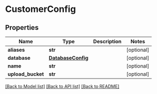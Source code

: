 # CustomerConfig

## Properties
Name | Type | Description | Notes
------------ | ------------- | ------------- | -------------
**aliases** | **str** |  | [optional] 
**database** | [**DatabaseConfig**](DatabaseConfig.md) |  | [optional] 
**name** | **str** |  | [optional] 
**upload_bucket** | **str** |  | [optional] 

[[Back to Model list]](../README.md#documentation-for-models) [[Back to API list]](../README.md#documentation-for-api-endpoints) [[Back to README]](../README.md)


